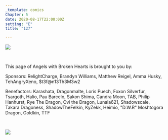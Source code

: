 ```yaml
---
_template: comics
Chapter: 5
date: 2020-08-17T22:00:00Z
setting: "E"
title: "127"

---
```

![](/uploads/d-26.png)

<br>

<p align="left">This page of Angels with Broken Hearts is brought to you by:</p>

<p align="left">Sponsors: RelightCharge, Brandyn Williams, Matthew Reigel, Amma Husky, TehAngryXeno, $t3f@n13Th3M3w2 </p>

<p align="left">Benefactors: Karashata, Dragonmalte, Loris Puech, Foxon Silverfur, Tsargoth, Halio, Pau Barcelo, Sakon Shima, Candra Moon, TAB, Philip Hanhurst, Rye The Dragon, Ovi the Dragon, Lunala621, Shadowscale, Takara Dragoness, ShadowTheFelkin, KyZekk, Heimio, "D.W.R" Moshtogora Dragon, Goldkin, TTF </p> <br>

[![](/uploads/patreon-banner-1.jpg)](http://patreon.com/mbsaunders)
